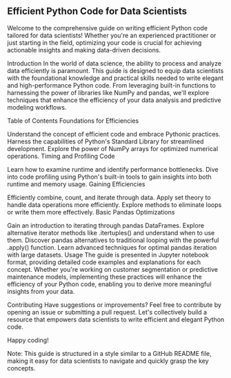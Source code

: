 ## Efficient Python Code for Data Scientists
Welcome to the comprehensive guide on writing efficient Python code tailored for data scientists! Whether you're an experienced practitioner or just starting in the field, optimizing your code is crucial for achieving actionable insights and making data-driven decisions.

Introduction
In the world of data science, the ability to process and analyze data efficiently is paramount. This guide is designed to equip data scientists with the foundational knowledge and practical skills needed to write elegant and high-performance Python code. From leveraging built-in functions to harnessing the power of libraries like NumPy and pandas, we'll explore techniques that enhance the efficiency of your data analysis and predictive modeling workflows.

Table of Contents
Foundations for Efficiencies

Understand the concept of efficient code and embrace Pythonic practices.
Harness the capabilities of Python's Standard Library for streamlined development.
Explore the power of NumPy arrays for optimized numerical operations.
Timing and Profiling Code

Learn how to examine runtime and identify performance bottlenecks.
Dive into code profiling using Python's built-in tools to gain insights into both runtime and memory usage.
Gaining Efficiencies

Efficiently combine, count, and iterate through data.
Apply set theory to handle data operations more efficiently.
Explore methods to eliminate loops or write them more effectively.
Basic Pandas Optimizations

Gain an introduction to iterating through pandas DataFrames.
Explore alternative iterator methods like .itertuples() and understand when to use them.
Discover pandas alternatives to traditional looping with the powerful .apply() function.
Learn advanced techniques for optimal pandas iteration with large datasets.
Usage
The guide is presented in Jupyter notebook format, providing detailed code examples and explanations for each concept. Whether you're working on customer segmentation or predictive maintenance models, implementing these practices will enhance the efficiency of your Python code, enabling you to derive more meaningful insights from your data.

Contributing
Have suggestions or improvements? Feel free to contribute by opening an issue or submitting a pull request. Let's collectively build a resource that empowers data scientists to write efficient and elegant Python code.

Happy coding!

Note: This guide is structured in a style similar to a GitHub README file, making it easy for data scientists to navigate and quickly grasp the key concepts.
